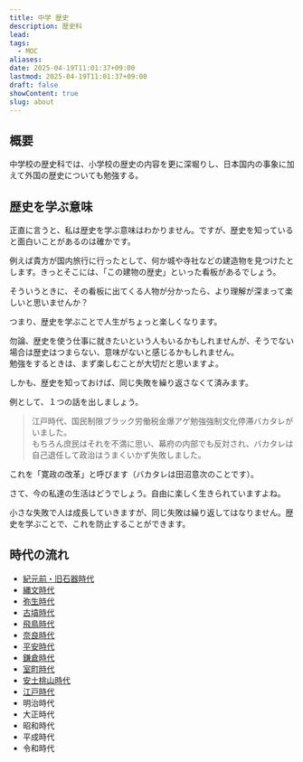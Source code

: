 ```yaml
---
title: 中学 歴史
description: 歴史科
lead: 
tags:
  - MOC
aliases: 
date: 2025-04-19T11:01:37+09:00
lastmod: 2025-04-19T11:01:37+09:00
draft: false
showContent: true
slug: about
---
```

## 概要
中学校の歴史科では、小学校の歴史の内容を更に深堀りし、日本国内の事象に加えて外国の歴史についても勉強する。

## 歴史を学ぶ意味

正直に言うと、私は歴史を学ぶ意味はわかりません。ですが、歴史を知っていると面白いことがあるのは確かです。

例えば貴方が国内旅行に行ったとして、何か城や寺社などの建造物を見つけたとします。きっとそこには、「この建物の歴史」といった看板があるでしょう。

そういうときに、その看板に出てくる人物が分かったら、より理解が深まって楽しいと思いませんか？

つまり、歴史を学ぶことで人生がちょっと楽しくなります。

勿論、歴史を使う仕事に就きたいという人もいるかもしれませんが、そうでない場合は歴史はつまらない、意味がないと感じるかもしれません。  
勉強をするときは、まず楽しむことが大切だと思いますよ。

しかも、歴史を知っておけば、同じ失敗を繰り返さなくて済みます。

例として、１つの話を出しましょう。

> 江戸時代、国民制限ブラック労働税金爆アゲ勉強強制文化停滞バカタレがいました。  
> もちろん庶民はそれを不満に思い、幕府の内部でも反対され、バカタレは自己退任して政治はうまくいかず失敗しました。

これを「寛政の改革」と呼びます（バカタレは田沼意次のことです）。

さて、今の私達の生活はどうでしょう。自由に楽しく生きられていますよね。

小さな失敗で人は成長していきますが、同じ失敗は繰り返してはなりません。歴史を学ぶことで、これを防止することができます。

## 時代の流れ
- [紀元前・旧石器時代](bc/紀元前・旧石器時代.md)
- [縄文時代](joumon/縄文時代.md)
- [弥生時代](yayoi/弥生時代.md)
- [古墳時代](kofun/古墳時代.md)
- [飛鳥時代](asuka/飛鳥時代.md)
- [奈良時代](nara/奈良時代.md)
- [平安時代](heian/平安時代.md)
- [鎌倉時代](kamakura/鎌倉時代.md)
- [室町時代](muromachi/室町時代.md)
- [安土桃山時代](azuchi-momoyama/安土桃山時代.md)
- [江戸時代](edo/江戸時代.md)
- 明治時代
- 大正時代
- 昭和時代
- 平成時代
- 令和時代